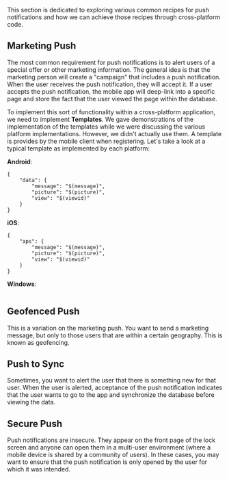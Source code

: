 This section is dedicated to exploring various common recipes for push notifications and how we can achieve those recipes through cross-platform code.

## Marketing Push

The most common requirement for push notifications is to alert users of a special offer or other marketing information.  The general idea is that
the marketing person will create a "campaign" that includes a push notification.  When the user receives the push notification, they will accept
it.  If a user accepts the push notification, the mobile app will deep-link into a specific page and store the fact that the user viewed the page
within the database.

To implement this sort of functionality within a cross-platform application, we need to implement **Templates**.  We gave demonstrations of the
implementation of the templates while we were discussing the various platform implementations.  However, we didn't actually use them.  A template
is provides by the mobile client when registering.  Let's take a look at a typical template as implemented by each platform:

**Android**:

```text
{
    "data": {
        "message": "$(message)",
        "picture": "$(picture)",
        "view": "$(viewid)"
    }
}
```

**iOS**:

```text
{
    "aps": {
        "message": "$(message)",
        "picture": "$(picture)",
        "view": "$(viewid)"
    }
}
```

**Windows**:

```csharp
```

## Geofenced Push

This is a variation on the marketing push.  You want to send a marketing message, but only to those users that are within a certain geography.
This is known as geofencing.

## Push to Sync

Sometimes, you want to alert the user that there is something new for that user.  When the user is alerted, acceptance of the push notification
indicates that the user wants to go to the app and synchronize the database before viewing the data.

## Secure Push

Push notifications are insecure.  They appear on the front page of the lock screen and anyone can open them in a multi-user environment (where a
mobile device is shared by a community of users).  In these cases, you may want to ensure that the push notification is only opened by the user
for which it was intended.


